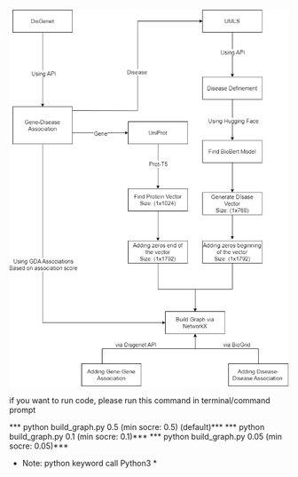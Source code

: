 <p align="center"> 
<img width="925" alt="ASCARIS_Overall_Workflow" src="build-main-graph.png">
</p>


if you want to run code, please run this command in terminal/command prompt

*** python build_graph.py 0.5 (min socre: 0.5) (default)***
*** python build_graph.py 0.1 (min socre: 0.1)***
*** python build_graph.py 0.05 (min socre: 0.05)***

*	Note: python keyword call Python3 *